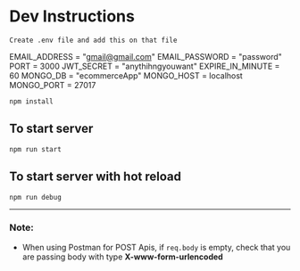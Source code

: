 # Dev Instructions

`Create .env file and add this on that file`

EMAIL_ADDRESS   = "gmail@gmail.com"
EMAIL_PASSWORD  = "password"
PORT            = 3000
JWT_SECRET      = "anythihngyouwant"
EXPIRE_IN_MINUTE = 60
MONGO_DB        = "ecommerceApp"
MONGO_HOST      = localhost
MONGO_PORT      = 27017

`npm install`

## To start server
`npm run start`

## To start server with hot reload 
`npm run debug`

***

### Note: 

* When using Postman for POST Apis, if `req.body` is empty, check that you are passing body with type **X-www-form-urlencoded**
